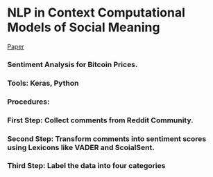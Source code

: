 # NLP in Context Computational Models of Social Meaning
[Paper](https://drive.google.com/file/d/148yOFW1_obxXyP_dUzvuCLlQj6-7ehhI/view?usp=sharing)

### Sentiment Analysis for Bitcoin Prices.

### Tools: Keras, Python

### Procedures:
### First Step: Collect comments from Reddit Community.

### Second Step: Transform comments into sentiment scores using Lexicons like VADER and ScoialSent.

### Third Step: Label the data into four categories




